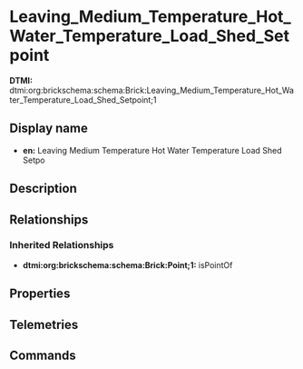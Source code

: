 # Leaving_Medium_Temperature_Hot_Water_Temperature_Load_Shed_Setpoint
**DTMI:** dtmi:org:brickschema:schema:Brick:Leaving_Medium_Temperature_Hot_Water_Temperature_Load_Shed_Setpoint;1
## Display name
- **en:** Leaving Medium Temperature Hot Water Temperature Load Shed Setpo
## Description
## Relationships
### Inherited Relationships
* **dtmi:org:brickschema:schema:Brick:Point;1:** isPointOf
## Properties
## Telemetries
## Commands
